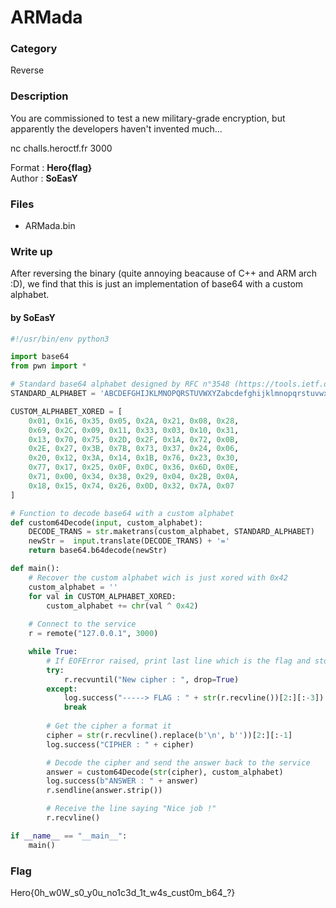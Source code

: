 # ARMada

### Category

Reverse

### Description

You are commissioned to test a new military-grade encryption, but apparently the developers haven't invented much...

nc challs.heroctf.fr 3000

Format : **Hero{flag}**<br>
Author : **SoEasY**

### Files

- ARMada.bin

### Write up

After reversing the binary (quite annoying beacause of C++ and ARM arch :D), we find that this is just an implementation of base64 with a custom alphabet.

#### by SoEasY

```python
#!/usr/bin/env python3

import base64
from pwn import *

# Standard base64 alphabet designed by RFC n°3548 (https://tools.ietf.org/html/rfc3548, page 4)
STANDARD_ALPHABET = 'ABCDEFGHIJKLMNOPQRSTUVWXYZabcdefghijklmnopqrstuvwxyz0123456789+/'

CUSTOM_ALPHABET_XORED = [
    0x01, 0x16, 0x35, 0x05, 0x2A, 0x21, 0x08, 0x28,
    0x69, 0x2C, 0x09, 0x11, 0x33, 0x03, 0x10, 0x31,
    0x13, 0x70, 0x75, 0x2D, 0x2F, 0x1A, 0x72, 0x0B,
    0x2E, 0x27, 0x3B, 0x7B, 0x73, 0x37, 0x24, 0x06,
    0x20, 0x12, 0x3A, 0x14, 0x1B, 0x76, 0x23, 0x30,
    0x77, 0x17, 0x25, 0x0F, 0x0C, 0x36, 0x6D, 0x0E,
    0x71, 0x00, 0x34, 0x38, 0x29, 0x04, 0x2B, 0x0A,
    0x18, 0x15, 0x74, 0x26, 0x0D, 0x32, 0x7A, 0x07
]

# Function to decode base64 with a custom alphabet
def custom64Decode(input, custom_alphabet):
    DECODE_TRANS = str.maketrans(custom_alphabet, STANDARD_ALPHABET)
    newStr =  input.translate(DECODE_TRANS) + '='
    return base64.b64decode(newStr)

def main():
    # Recover the custom alphabet wich is just xored with 0x42
    custom_alphabet = ''
    for val in CUSTOM_ALPHABET_XORED:
        custom_alphabet += chr(val ^ 0x42)
    
    # Connect to the service
    r = remote("127.0.0.1", 3000)

    while True:
        # If EOFError raised, print last line which is the flag and stop
        try:
            r.recvuntil("New cipher : ", drop=True)
        except:
            log.success("-----> FLAG : " + str(r.recvline())[2:][:-3])
            break
        
        # Get the cipher a format it
        cipher = str(r.recvline().replace(b'\n', b''))[2:][:-1]
        log.success("CIPHER : " + cipher)

        # Decode the cipher and send the answer back to the service
        answer = custom64Decode(str(cipher), custom_alphabet)
        log.success(b"ANSWER : " + answer)
        r.sendline(answer.strip())

        # Receive the line saying "Nice job !"
        r.recvline()

if __name__ == "__main__":
    main()
```

### Flag

Hero{0h_w0W_s0_y0u_no1c3d_1t_w4s_cust0m_b64_?}
